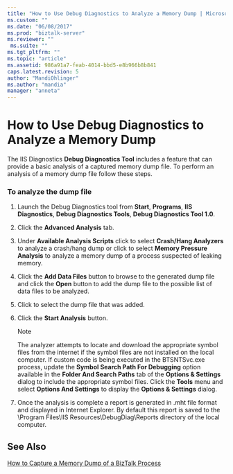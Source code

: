 ```yaml
---
title: "How to Use Debug Diagnostics to Analyze a Memory Dump | Microsoft Docs"
ms.custom: ""
ms.date: "06/08/2017"
ms.prod: "biztalk-server"
ms.reviewer: ""
 ms.suite: ""
ms.tgt_pltfrm: ""
ms.topic: "article"
ms.assetid: 986a91a7-feab-4014-bbd5-e8b966b8b841
caps.latest.revision: 5
author: "MandiOhlinger"
ms.author: "mandia"
manager: "anneta"
---
```

# How to Use Debug Diagnostics to Analyze a Memory Dump
The IIS Diagnostics **Debug Diagnostics Tool** includes a feature that can provide a basic analysis of a captured memory dump file. To perform an analysis of a memory dump file follow these steps.  
  
### To analyze the dump file  
  
1.  Launch the Debug Diagnostics tool from **Start**, **Programs**, **IIS Diagnostics**, **Debug Diagnostics Tools**, **Debug Diagnostics Tool 1.0**.  
  
2.  Click the **Advanced Analysis** tab.  
  
3.  Under **Available Analysis Scripts** click to select **Crash/Hang Analyzers** to analyze a crash/hang dump or click to select **Memory Pressure Analysis** to analyze a memory dump of a process suspected of leaking memory.  
  
4.  Click the **Add Data Files** button to browse to the generated dump file and click the **Open** button to add the dump file to the possible list of data files to be analyzed.  
  
5.  Click to select the dump file that was added.  
  
6.  Click the **Start Analysis** button.  
  
    > [!NOTE]
    >  The analyzer attempts to locate and download the appropriate symbol files from the internet if the symbol files are not installed on the local computer. If custom code is being executed in the BTSNTSvc.exe process, update the **Symbol Search Path For Debugging** option available in the **Folder And Search Paths** tab of the **Options & Settings** dialog to include the appropriate symbol files. Click the **Tools** menu and select **Options And Settings** to display the **Options & Settings** dialog.  
  
7.  Once the analysis is complete a report is generated in .mht file format and displayed in Internet Explorer. By default this report is saved to the \Program Files\IIS Resources\DebugDiag\Reports directory of the local computer.  
  
## See Also  
 [How to Capture a Memory Dump of a BizTalk Process](../core/how-to-capture-a-memory-dump-of-a-biztalk-process.md)